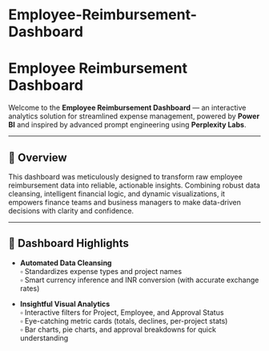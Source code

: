 # Employee-Reimbursement-Dashboard
# Employee Reimbursement Dashboard

Welcome to the **Employee Reimbursement Dashboard** — an interactive analytics solution for streamlined expense management, powered by **Power BI** and inspired by advanced prompt engineering using **Perplexity Labs**.

---

## 🌟 **Overview**

This dashboard was meticulously designed to transform raw employee reimbursement data into reliable, actionable insights. Combining robust data cleansing, intelligent financial logic, and dynamic visualizations, it empowers finance teams and business managers to make data-driven decisions with clarity and confidence.

---

## 🚀 **Dashboard Highlights**

- **Automated Data Cleansing**  
  ▫ Standardizes expense types and project names  
  ▫ Smart currency inference and INR conversion (with accurate exchange rates)  

- **Insightful Visual Analytics**  
  ▫ Interactive filters for Project, Employee, and Approval Status  
  ▫ Eye-catching metric cards (totals, declines, per-project stats)  
  ▫ Bar charts, pie charts, and approval breakdowns for quick understanding  

- **Full Interactivity**  
  ▫ Instantly updates all visuals when filters are changed  
  ▫ Drill down into requests, top expenses, and approval status trends

- **Professional & Responsive**  
  ▫ Modern design suitable for executive reporting  
  ▫ Polished layout for both desktop and mobile usability

---

## 🧩 **How It Works**

1. **Data Import**  
   Upload your data via `Employee_reimbursement_dataset.xlsx`.

2. **Transformation & Logic**  
   All cleansing, logic (including currency fix), and conversions happen in Power BI using Power Query and DAX, inspired by _prompt engineering solutions from Perplexity Labs_.

3. **Visual Exploration**  
   Use slicers and charts to analyze by employee, project, amount, and status—all in real-time.

---

## 📊 **Key Insights Surfaced**

- **Top Reimbursed Employee** and projects at a glance  
- **Spending distribution** (e.g., transportation or project-wise shares)  
- **Approval patterns** and declined request rates  
- **Total and project-specific metrics** in INR

---

## 💡 **Getting Started**

1. **Clone this repository**
2. **Open the Power BI file** (or follow included transformation guidelines)
3. **Import your data and explore!**

---

## 📝 **Credits**

This dashboard's logic and structure were expertly generated and refined with assistance from **Perplexity Labs**, demonstrating the power of prompt-driven business intelligence.

---

Thank you for visiting!  
*Feel free to fork, contribute, or suggest enhancements.*

> _Transform your expense data. Uncover insights. Empower decisions._

---
